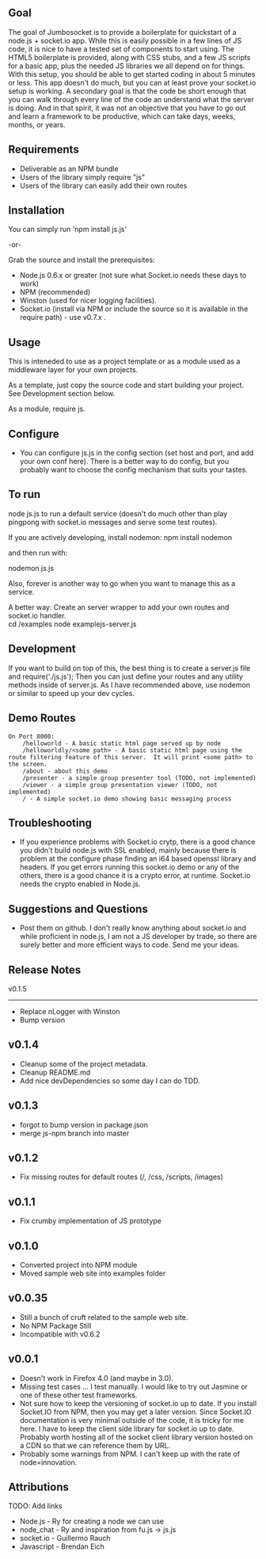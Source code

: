 ## Goal

The goal of Jumbosocket is to provide a boilerplate for quickstart of a node.js + socket.io app.  While this is easily possible in a few lines of JS code, it is nice to have a tested set of components to start using.  The HTML5 boilerplate is provided, along with CSS stubs, and a few JS scripts for a basic app, plus the needed JS libraries we all depend on for things.  With this setup, you should be able to get started coding in about 5 minutes or less.  This app doesn't do much, but you can at least prove your socket.io setup is working.  A secondary goal is that the code be short enough that you can walk through every line of the code an understand what the server is doing.  And in that spirit, it was not an objective that you have to go out and learn a framework to be productive, which can take days, weeks, months, or years.

## Requirements
* Deliverable as an NPM bundle
* Users of the library simply require "js"
* Users of the library can easily add their own routes

## Installation

You can simply run 'npm install js.js'

-or- 

Grab the source and install the prerequisites: 
* Node.js 0.6.x or greater (not sure what Socket.io needs these days to work)
* NPM (recommended)
* Winston (used for nicer logging facilities).
* Socket.io (install via NPM or include the source so it is available in the require path) - use v0.7.x .  


## Usage

This is inteneded to use as a project template or as a module used as a middleware layer for your own projects.

As a template, just copy the source code and start building your project.  See Development section below.

As a module, require js.  

## Configure

* You can configure js.js in the config section (set host and port, and add your own conf here).  There is a better way to do config, but you probably want to choose the config mechanism that suits your tastes.

## To run

node js.js to run a default service (doesn't do much other than play pingpong with socket.io messages and serve some test routes).

If you are actively developing, install nodemon:
npm install nodemon

and then run with:

nodemon js.js

Also, forever is another way to go when you want to manage this as a service.

A better way: Create an server wrapper to add your own routes and socket.io handler.  
cd /examples
node examplejs-server.js

## Development
If you want to build on top of this, the best thing is to create a server.js file and require('./js.js');   Then you can just define your routes and any utility methods inside of server.js.  As I have recommended above, use nodemon or similar to speed up your dev cycles.  

## Demo Routes
	On Port 8000:
		/helloworld - A basic static html page served up by node
		/helloworldly/<some path> - A basic static html page using the route filtering feature of this server.  It will print <some path> to the screen.
		/about - about this demo
		/presenter - a simple group presenter tool (TODO, not implemented)
		/viewer - a simple group presentation viewer (TODO, not implemented)
		/ - A simple socket.io demo showing basic messaging process
		
## Troubleshooting

* If you experience problems with Socket.io crytp, there is a good chance you didn't build node.js with SSL enabled, mainly because there is problem at the configure phase finding an i64 based openssl library and headers.  If you get errors running this socket.io demo or any of the others, there is a good chance it is a crypto error, at runtime.  Socket.io needs the crypto enabled in Node.js.

## Suggestions and Questions

* Post them on github.  I don't really know anything about socket.io and while proficient in node.js, I am not a JS developer by trade, so there are surely better and more efficient ways to code.  Send me your ideas.

## Release Notes
v0.1.5
______
* Replace nLogger with Winston
* Bump version

v0.1.4
-------
* Cleanup some of the project metadata.
* Cleanup README.md
* Add nice devDependencies so some day I can do TDD.

v0.1.3
-------
* forgot to bump version in package.json
* merge js-npm branch into master

v0.1.2
-------
* Fix missing routes for default routes (/, /css, /scripts, /images)

v0.1.1 
-------
* Fix crumby implementation of JS prototype

v0.1.0
-------
* Converted project into NPM module
* Moved sample web site into examples folder

v0.0.35
-------
* Still a bunch of cruft related to the sample web site.  
* No NPM Package Still
* Incompatible with v0.6.2

v0.0.1
-------
* Doesn't work in Firefox 4.0 (and maybe in 3.0).
* Missing test cases ... I test manually.  I would like to try out Jasmine or one of these other test frameworks.
* Not sure how to keep the versioning of socket.io up to date.  If you install Socket.IO from NPM, then you may get a later version.  Since Socket.IO documentation is very minimal outside of the code, it is tricky for me here.  I have to keep the client side library for socket.io up to date.  Probably worth hosting all of the socket client library version hosted on a CDN so that we can reference them by URL.
* Probably some warnings from NPM.  I can't keep up with the rate of node=innovation.

## Attributions

TODO: Add links
* Node.js - Ry for creating a node we can use
* node_chat - Ry and inspiration from fu.js -> js.js
* socket.io - Guillermo Rauch
* Javascript - Brendan Eich
